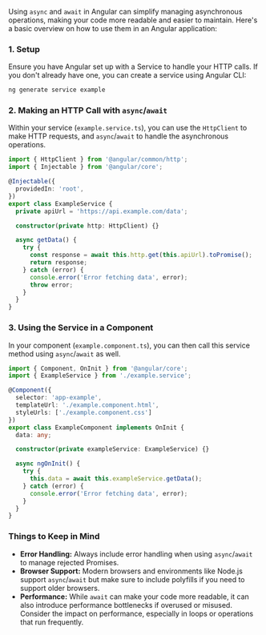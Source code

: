 Using `async` and `await` in Angular can simplify managing asynchronous operations, making your code more readable and easier to maintain. Here's a basic overview on how to use them in an Angular application:

### 1. Setup
Ensure you have Angular set up with a Service to handle your HTTP calls. If you don't already have one, you can create a service using Angular CLI:

```sh
ng generate service example
```

### 2. Making an HTTP Call with `async`/`await`
Within your service (`example.service.ts`), you can use the `HttpClient` to make HTTP requests, and `async`/`await` to handle the asynchronous operations.

```typescript
import { HttpClient } from '@angular/common/http';
import { Injectable } from '@angular/core';

@Injectable({
  providedIn: 'root',
})
export class ExampleService {
  private apiUrl = 'https://api.example.com/data';

  constructor(private http: HttpClient) {}

  async getData() {
    try {
      const response = await this.http.get(this.apiUrl).toPromise();
      return response;
    } catch (error) {
      console.error('Error fetching data', error);
      throw error;
    }
  }
}
```

### 3. Using the Service in a Component
In your component (`example.component.ts`), you can then call this service method using `async`/`await` as well.

```typescript
import { Component, OnInit } from '@angular/core';
import { ExampleService } from './example.service';

@Component({
  selector: 'app-example',
  templateUrl: './example.component.html',
  styleUrls: ['./example.component.css']
})
export class ExampleComponent implements OnInit {
  data: any;

  constructor(private exampleService: ExampleService) {}

  async ngOnInit() {
    try {
      this.data = await this.exampleService.getData();
    } catch (error) {
      console.error('Error fetching data', error);
    }
  }
}
```

### Things to Keep in Mind
- **Error Handling:** Always include error handling when using `async`/`await` to manage rejected Promises.
- **Browser Support:** Modern browsers and environments like Node.js support `async`/`await` but make sure to include polyfills if you need to support older browsers.
- **Performance:** While `await` can make your code more readable, it can also introduce performance bottlenecks if overused or misused. Consider the impact on performance, especially in loops or operations that run frequently.
